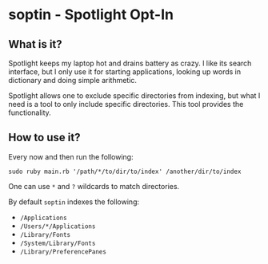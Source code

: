 soptin - Spotlight Opt-In
=========================

What is it?
-----------

Spotlight keeps my laptop hot and drains battery as crazy. I like its search
interface, but I only use it for starting applications, looking up words in
dictionary and doing simple arithmetic.

Spotlight allows one to exclude specific directories from indexing, but what I
need is a tool to only include specific directories. This tool provides the
functionality.

How to use it?
--------------

Every now and then run the following:

    sudo ruby main.rb '/path/*/to/dir/to/index' /another/dir/to/index

One can use `*` and `?` wildcards to match directories.

By default `soptin` indexes the following:
- `/Applications`
- `/Users/*/Applications`
- `/Library/Fonts`
- `/System/Library/Fonts`
- `/Library/PreferencePanes`
